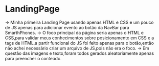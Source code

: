 # LandingPage

-> Minha primeira Landing Page usando apenas HTML e CSS e um pouco de JS apenas para adicionar evento ao botão da NavBar para SmarthPhones.
-> O foco principal da página seria apenas o HTML e CSS,para validar meus conhecimentos sobre posicionamento em CSS e a tags de HTML,a partir funcional do JS foi
feito apenas para o botão,então não achei necessãrio criar um arquivo de JS,pois não era o foco.
-> Em questão das imagens e texto,foram todos gerados aleatoriamente apenas para preencher o conteúdo.
